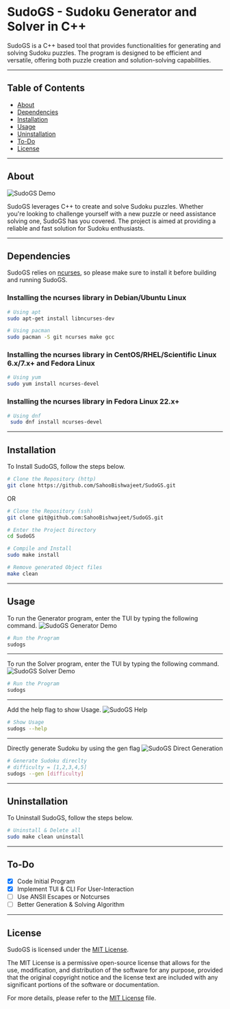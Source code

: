 # SudoGS - Sudoku Generator and Solver in C++

SudoGS is a C++ based tool that provides functionalities for generating and solving Sudoku puzzles. The program is designed to be efficient and versatile, offering both puzzle creation and solution-solving capabilities.

---

## Table of Contents

- [About](#about)
- [Dependencies](#dependencies)
- [Installation](#installation)
- [Usage](#usage)
- [Uninstallation](#uninstallation)
- [To-Do](#to-do)
- [License](#license)

---

## About

![SudoGS Demo](gif/sudogs.gif)

SudoGS leverages C++ to create and solve Sudoku puzzles. Whether you're looking to challenge yourself with a new puzzle or need assistance solving one, SudoGS has you covered. The project is aimed at providing a reliable and fast solution for Sudoku enthusiasts.

---

## Dependencies

SudoGS relies on [ncurses](https://invisible-island.net/ncurses/), so please make sure to install it before building and running SudoGS.

### Installing the ncurses library in Debian/Ubuntu Linux

```bash
# Using apt
sudo apt-get install libncurses-dev
```

```bash
# Using pacman
sudo pacman -S git ncurses make gcc
```

### Installing the ncurses library in CentOS/RHEL/Scientific Linux 6.x/7.x+ and Fedora Linux

```bash
# Using yum
sudo yum install ncurses-devel
```

### Installing the ncurses library in Fedora Linux 22.x+

```bash
# Using dnf
 sudo dnf install ncurses-devel
```

---

## Installation

To Install SudoGS, follow the steps below.

```bash
# Clone the Repository (http)
git clone https://github.com/SahooBishwajeet/SudoGS.git
```

OR

```bash
# Clone the Repository (ssh)
git clone git@github.com:SahooBishwajeet/SudoGS.git
```

```bash
# Enter the Project Directory
cd SudoGS
```

```bash
# Compile and Install
sudo make install

# Remove generated Object files
make clean
```

---

## Usage

To run the Generator program, enter the TUI by typing the following command.
![SudoGS Generator Demo](gif/sudogs.gif)

```bash
# Run the Program
sudogs
```

---

To run the Solver program, enter the TUI by typing the following command.
![SudoGS Solver Demo](gif/sudogsSolve.gif)

```bash
# Run the Program
sudogs
```

---

Add the help flag to show Usage.
![SudoGS Help](gif/sudogsHelp.gif)

```bash
# Show Usage
sudogs --help 
```

---

Directly generate Sudoku by using the gen flag
![SudoGS Direct Generation](gif/sudogsGen.gif)

```bash
# Generate Sudoku direclty
# difficulty = [1,2,3,4,5]
sudogs --gen [difficulty]
```

---

## Uninstallation

To Uninstall SudoGS, follow the steps below.

```bash
# Uninstall & Delete all
sudo make clean uninstall
```

---

## To-Do

- [X] Code Initial Program
- [X] Implement TUI & CLI For User-Interaction
- [ ] Use ANSII Escapes or Notcurses
- [ ] Better Generation & Solving Algorithm

---

## License

SudoGS is licensed under the [MIT License](LICENSE).

The MIT License is a permissive open-source license that allows for the use, modification, and distribution of the software for any purpose, provided that the original copyright notice and the license text are included with any significant portions of the software or documentation.

For more details, please refer to the [MIT License](LICENSE) file.

